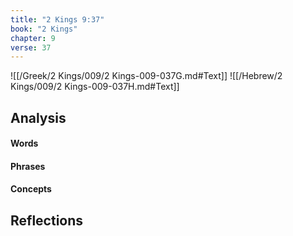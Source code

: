 ```yaml
---
title: "2 Kings 9:37"
book: "2 Kings"
chapter: 9
verse: 37
---
```

![[/Greek/2 Kings/009/2 Kings-009-037G.md#Text]]
![[/Hebrew/2 Kings/009/2 Kings-009-037H.md#Text]]

## Analysis

#### Words

#### Phrases

#### Concepts

## Reflections
